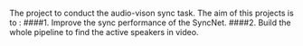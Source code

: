 The project to conduct the audio-vison sync task.
The aim of this projects is to :
####1. Improve the sync performance of the SyncNet.
####2. Build the whole pipeline to find the active speakers in video.